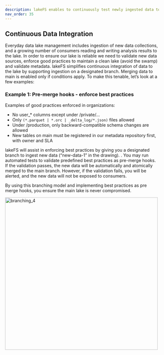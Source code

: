 ```yaml
---
description: lakeFS enables to continuously test newly ingested data to ensure data quality requirements are met
nav_order: 35
---
```


## Continuous Data Integration

Everyday data lake  management includes ingestion of new data collections, and a growing number of consumers reading and writing analysis results to the lake. In order to ensure our lake is reliable  we need to validate new data sources, enforce good practices to maintain  a clean lake (avoid the swamp) and validate metadata. lakeFS simplifies continuous integration of data to the lake by supporting ingestion on a designated branch. Merging data to main is enabled only if conditions apply. To make this tenable, let’s look at a few examples:

### Example 1: Pre-merge hooks - enforce best practices

Examples of good practices enforced in organizations:

 - No user_* columns except under /private/...
 - Only `(*.parquet | *.orc | _delta_log/*.json)` files allowed
 - Under /production, only backward-compatible schema changes are allowed
 - New tables on main must be registered in our metadata repository first, with owner and SLA

lakeFS will assist in enforcing best practices by giving you a designated branch to ingest new data (“new-data-1” in the drawing). . You may run automated tests to validate predefined best practices as pre-merge hooks. If the validation passes, the new data will be automatically and atomically merged to the main branch. However, if the validation fails, you will be alerted, and the new data will not be exposed to consumers.

By using this branching model and implementing best practices as pre merge hooks, you ensure the main lake is never compromised.

<img src="../assets/img/branching_4.png" alt="branching_4" width="500px"/>

